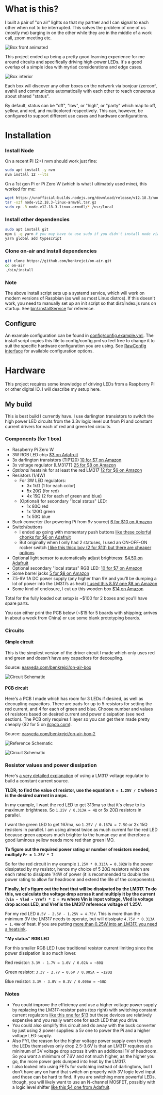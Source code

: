 # What is this?

I built a pair of "on air" lights so that my partner and I can signal to each other when not to be interrupted.
This solves the problem of one of us (mostly me) barging in on the other while they are in the middle of a work call, zoom meeting etc.

![Box front animated](./docs/box-front.gif)

This project ended up being a pretty good learning experience for me around circuits and specifically driving high-power LEDs. It's a good overlap of a simple idea with myriad considerations and edge cases.

![Box interior](./docs/box-interior.jpg)

Each box will discover any other boxes on the network via bonjour (zerconf, avahi) and communicate automatically with each other to reach consensus about shared "status".

By default, status can be "off", "low", or "high", or "party" which map to off, yellow, and red, and multicolored respectively.
This can, however, be configured to support different use cases and hardware configurations.

# Installation

### Install Node

On a recent PI (2+) nvm should work just fine:

```sh
sudo apt install -y nvm
nvm install 12 --lts
```

On a 1st gen Pi or Pi Zero W (which is what I ultimately used mine), this worked for me:

```sh
wget https://unofficial-builds.nodejs.org/download/release/v12.18.3/node-v12.18.3-linux-armv6l.tar.gz
tar -xzf node-v12.18.3-linux-armv6l.tar.gz
sudo cp -R node-v12.18.3-linux-armv6l/* /usr/local
```

### Install other dependencies

```sh
sudo apt install git
npm i -g yarn # you may have to use sudo if you didn't install node via nvm
yarn global add typescript
```

### Clone on-air and install dependencies

```sh
git clone https://github.com/benkrejci/on-air.git
cd on-air
./bin/install
```

### Note

The above install script sets up a systemd service, which will work on modern versions of Raspbian (as well as most Linux distros).
If this doesn't work, you need to manually set up an init script so that dist/index.js runs on startup. See [bin/.installService](./bin/installService) for reference.

## Configure

An example configuration can be found in [config/config.example.yml](config/config.example.yml).
The install script copies this file to config/config.yml so feel free to change it to suit the specific hardware configuration you are using. See [RawConfig interface](lib/config.ts#L3) for available configuration options.

# Hardware

This project requires some knowledge of driving LEDs from a Raspberry PI or other digital IO. I will describe my setup here.

## My build

This is best build I currently have. I use darlington transistors to switch the high power LED circuits from the 3.3v logic level out from Pi and constant current drivers for each of red and green led circuits.

### Components (for 1 box)

-   Raspberry Pi Zero W
-   3W RGB LED chip [\$3 on Adafruit](https://www.adafruit.com/product/2530)
-   3x darlington transistors (TIP120) [10 for \$7 on Amazon](https://www.amazon.com/gp/product/B083TQN12B)
-   3x voltage regulator (LM317T) [25 for \$8 on Amazon](https://www.amazon.com/gp/product/B07VNNHWF9)
-   _Optional_ heatsink for at least the red LM317 [12 for \$6 on Amazon](https://www.amazon.com/Insulator-Rubberized-Regulator-Transistor-20mmx15mmx11mm/dp/B07PGVZ7CJ)
-   Resistors (1/4W)
    -   For 3W LED regulators:
        -   3x 1kΩ (1 for each color)
        -   5x 20Ω (for red)
        -   4x 15Ω (2 for each of green and blue)
    -   (Optional) for secondary "local status" LED:
        -   1x 80Ω red
        -   1x 120Ω green
        -   1x 50Ω blue
-   Buck converter (for powering Pi from 9v source) [6 for \$10 on Amazon](https://www.amazon.com/gp/product/B076H3XHXP)
-   Switch/buttons
    -   I ended up going with momentary push buttons [like these colorful chonks for \$6 on Adafruit](https://www.adafruit.com/product/1009)
    -   But originally when I only had 2 statuses, I used an ON-OFF-ON rocker switch [I like this thicc boy (2 for \$13) but there are cheaper options](https://www.amazon.com/gp/product/B07PDQN6P8)
-   Optional light sensor to automatically adjust brightness: [\$4.50 on Adafruit](https://www.adafruit.com/product/4681)
-   Optional secondary "local status" RGB LED: [10 for \$7 on Amazon](https://www.amazon.com/gp/product/B0194Y6MW2)
-   Some barrel jacks [5 for \$8 on Amazon](https://www.amazon.com/gp/product/B07C46XMPT)
-   7.5-9V 1A DC power supply (any higher than 9V and you'll be dumping a lot of power into the LM317s as heat) [I used this 8.5V one \$8 on Amazon](https://www.amazon.com/gp/product/B08CH9C3K6)
-   Some kind of enclosure, I cut up this wooden box [\$14 on Amazon](https://www.amazon.com/gp/product/B004I9SLEG)

Total for the fully loaded out setup is ~\$100 for 2 boxes and you'll have spare parts.

You can either print the PCB below (~\$15 for 5 boards with shipping; arrives in about a week from China) or use some blank prototyping boards.

### Circuits

#### Simple circuit

This is the simplest version of the driver circuit I made which only uses red and green and doesn't have any capacitors for decoupling.

Source: [easyeda.com/benkrejci/on-air-box](https://easyeda.com/benkrejci/on-air-box)

![Circuit Schematic](docs/simple-schematic.svg)

#### PCB circuit

Here's a PCB I made which has room for 3 LEDs if desired, as well as decoupling capacitors. There are pads for up to 5 resistors for setting the red current, and 4 for each of green and blue. Choose number and values of resistors based on desired current and power dissipation (see next section). The PCB only requires 1 layer so you can get them made pretty cheaply (\$2 for 5 on [jlcpcb.com](https://jlcpcb.com/)).

Source: [easyeda.com/benkrejci/on-air-box-2](https://easyeda.com/benkrejci/on-air-box-2)

![Reference Schematic](docs/pcb-reference-schematic.svg)

![Circuit Schematic](docs/pcb.svg)

### Resistor values and power dissipation

Here's [a very detailed explanation](https://theparanoidtroll.com/2011/01/05/constant-current-sourceload-lm317/) of using a LM317 voltage regulator to build a constant current source.

**TLDR; to find the value of resistor, use the equation `R = 1.25V / I` where `I` is the desired current in amps.**

In my example, I want the red LED to get 313ma so that it's close to its maximum brightness. So `1.25V / 0.313A = 4Ω` or 5x 20Ω resistors in parallel.

I want the green LED to get 167ma, so `1.25V / 0.167A = 7.5Ω` or 2x 15Ω resistors in parallel. I am using almost twice as much current for the red LED because green appears much brighter to the human eye and therefore a good luminous yellow needs more red than green IMO.

**To figure out the required power rating or number of resistors needed, multiply `Pr = 1.25V * I`**

So for the red circuit in my example `1.25V * 0.313A = 0.392W` is the power dissipated by my resistor, hence my choice of 5 20Ω resistors which are each rated to dissipate 1/4W of power (it is recommended to double the power rating to allow for headroom and extend the life of the components).

**Finally, let's figure out the heat that will be dissipated by the LM317. To do this, we calculate the voltage drop across it and multiply it by the current `(Vin - Vled - Vref) * I = Pu` where Vin is input voltage, Vled is voltage drop across LED, and Vref is the LM317 reference voltage of 1.25V.**

For my red LED `8.5V - 2.5V - 1.25V = 4.75V`. This is more than the minimum 3V the LM317 needs to operate, but will dissipate `4.75V * 0.313A = 1.49W` of heat. If you are putting [more than 0.25W into an LM317, you need a heatsink](http://www.reuk.co.uk/wordpress/electric-circuit/lm317t-heatsinking/).

**"My status" RGB LED**

For this smaller RGB LED I use traditional resistor current limiting since the power dissipation is so much lower.

Red resistor: `3.3V - 1.7V = 1.6V / 0.02A = ~80Ω`

Green resistor: `3.3V - 2.7V = 0.6V / 0.005A = ~120Ω`

Blue resistor: `3.3V - 3.0V = 0.3V / 0.006A = ~50Ω`

### Notes

-   You could improve the efficiency and use a higher voltage power supply by replacing the LM317-resistor pairs (top right) with switching constant current regulators [like this one for \$13](https://www.ledsupply.com/led-drivers/buckpuck-dc-led-drivers) but these devices are relatively expensive and you really want one for each LED that you drive.
-   You could also simplify this circuit and do away with the buck converter by just using 2 power supplies: a 5v one to power the Pi and a higher voltage LED supply.
-   Also FYI, the reason for the higher voltage power supply even though the LEDs themselves only drop 2.5-3.6V is that an LM317 requires at a minimum of 3V voltage drop across it with an additional 1V of headroom. So you want a minimum of 7.6V and not much higher, as the higher you go, the more power gets dumped into heat by the LM317.
-   I also looked into using FETs for switching instead of darlingtons, but I don't have any on hand that switch on properly with 3V logic level input and those can be hard to find. If you are switching more powerful LEDs, though, you will likely want to use an N-channel MOSFET, possibly with a logic level shifter [like this \$4 one from Adafruit](https://www.adafruit.com/product/757).
